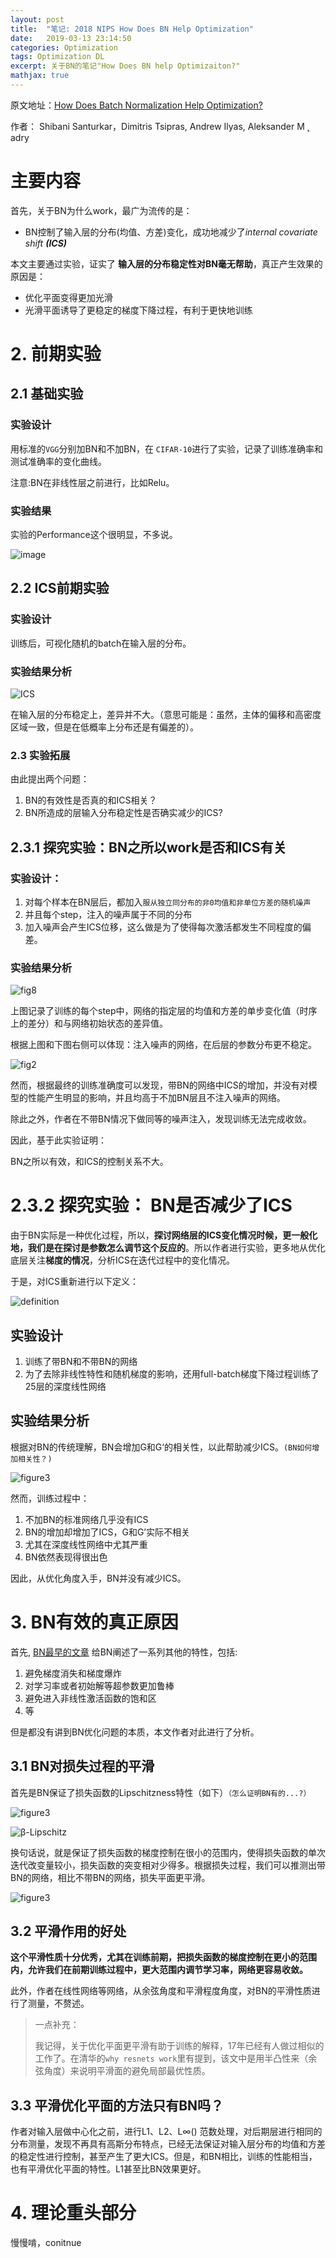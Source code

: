 ```yaml
---
layout: post
title:  "笔记: 2018 NIPS How Does BN Help Optimization"
date:   2019-03-13 23:14:50
categories: Optimization
tags: Optimization DL
excerpt: 关于BN的笔记"How Does BN help Optimizaiton?"
mathjax: true
---
```


原文地址：[How Does Batch Normalization Help Optimization?](https://arxiv.org/abs/1805.11604)

作者： Shibani Santurkar，Dimitris Tsipras, Andrew Ilyas, Aleksander M ˛ adry

# 主要内容 #

首先，关于BN为什么work，最广为流传的是：

* BN控制了输入层的分布(均值、方差)变化，成功地减少了*internal covariate shift **(ICS)***
	
本文主要通过实验，证实了 **输入层的分布稳定性对BN毫无帮助**，真正产生效果的原因是：

* 优化平面变得更加光滑
* 光滑平面诱导了更稳定的梯度下降过程，有利于更快地训练


# 2. 前期实验 #

## 2.1 基础实验

### 实验设计

用标准的`VGG`分别加BN和不加BN，在 `CIFAR-10`进行了实验，记录了训练准确率和测试准确率的变化曲线。

注意:BN在非线性层之前进行，比如Relu。

### 实验结果

实验的Performance这个很明显，不多说。

![image](https://github.com/wonderseen/wonderseen.github.io/blob/master/postimg/2019-03-14vgg-test.png?raw=true) 

## 2.2 ICS前期实验 ##

### 实验设计

训练后，可视化随机的batch在输入层的分布。

### 实验结果分析

![ICS](https://github.com/wonderseen/wonderseen.github.io/blob/master/postimg/2019-03-14-ICS-test.png?raw=true)

在输入层的分布稳定上，差异并不大。（意思可能是：虽然，主体的偏移和高密度区域一致，但是在低概率上分布还是有偏差的）。

### 2.3 实验拓展

由此提出两个问题：

1. BN的有效性是否真的和ICS相关？
2. BN所造成的层输入分布稳定性是否确实减少的ICS?

## 2.3.1 探究实验：BN之所以work是否和ICS有关

### 实验设计：

1. 对每个样本在BN层后，都加入`服从独立同分布的非0均值和非单位方差的随机噪声`
2. 并且每个step，注入的噪声属于不同的分布
3. 加入噪声会产生ICS位移，这么做是为了使得每次激活都发生不同程度的偏差。

### 实验结果分析

![fig8](https://github.com/wonderseen/wonderseen.github.io/blob/master/postimg/2019-03-14-ICS-comparison.png?raw=true)

上图记录了训练的每个step中，网络的指定层的均值和方差的单步变化值（时序上的差分）和与网络初始状态的差异值。

根据上图和下图右侧可以体现：注入噪声的网络，在后层的参数分布更不稳定。

![fig2](https://github.com/wonderseen/wonderseen.github.io/blob/master/postimg/2019-03-14-BN-noise-experiments.png?raw=true)

然而，根据最终的训练准确度可以发现，带BN的网络中ICS的增加，并没有对模型的性能产生明显的影响，并且均高于不加BN层且不注入噪声的网络。

除此之外，作者在不带BN情况下做同等的噪声注入，发现训练无法完成收敛。

因此，基于此实验证明：

BN之所以有效，和ICS的控制关系不大。

# 2.3.2 探究实验： BN是否减少了ICS ##

由于BN实际是一种优化过程，所以，**探讨网络层的ICS变化情况时候，更一般化地，我们是在探讨是参数怎么调节这个反应的**。所以作者进行实验，更多地从优化底层关注**梯度的情况**，分析ICS在迭代过程中的变化情况。

于是，对ICS重新进行以下定义：

![definition](https://github.com/wonderseen/wonderseen.github.io/blob/master/postimg/2019-03-14-definition.png?raw=true)

## 实验设计

1. 训练了带BN和不带BN的网络
2. 为了去除非线性特性和随机梯度的影响，还用full-batch梯度下降过程训练了25层的深度线性网络

## 实验结果分析

根据对BN的传统理解，BN会增加G和G‘的相关性，以此帮助减少ICS。`(BN如何增加相关性？)`

![figure3](https://github.com/wonderseen/wonderseen.github.io/blob/master/postimg/2019-03-14-figure3.png?raw=true)

然而，训练过程中：

1. 不加BN的标准网络几乎没有ICS
2. BN的增加却增加了ICS，G和G’实际不相关
3. 尤其在深度线性网络中尤其严重
4. BN依然表现得很出色

因此，从优化角度入手，BN并没有减少ICS。

# 3. BN有效的真正原因

首先, [BN最早的文章](https://arxiv.org/abs/1502.03167) 给BN阐述了一系列其他的特性，包括:

1. 避免梯度消失和梯度爆炸
2. 对学习率或者初始解等超参数更加鲁棒
3. 避免进入非线性激活函数的饱和区
4. 等

但是都没有讲到BN优化问题的本质，本文作者对此进行了分析。

## 3.1 BN对损失过程的平滑

首先是BN保证了损失函数的Lipschitzness特性（如下）`（怎么证明BN有的...?）`

![figure3](https://github.com/wonderseen/wonderseen.github.io/blob/master/postimg/2019-03-14-recall.png?raw=true)

![β-Lipschitz](https://github.com/wonderseen/wonderseen.github.io/blob/master/postimg/2019-03-14-recall2.png?raw=true)

换句话说，就是保证了损失函数的梯度控制在很小的范围内，使得损失函数的单次迭代改变量较小，损失函数的突变相对少得多。根据损失过程，我们可以推测出带BN的网络，相比不带BN的网络，损失平面更平滑。

![figure3](https://github.com/wonderseen/wonderseen.github.io/blob/master/postimg/2019-03-14-lanscape.png?raw=true)

## 3.2 平滑作用的好处

**这个平滑性质十分优秀，尤其在训练前期，把损失函数的梯度控制在更小的范围内，允许我们在前期训练过程中，更大范围内调节学习率，网络更容易收敛。**

此外，作者在线性网络等网络，从余弦角度和平滑程度角度，对BN的平滑性质进行了测量，不赘述。

> 一点补充： 
> 
> 我记得，关于优化平面更平滑有助于训练的解释，17年已经有人做过相似的工作了。在清华的`why resnets work`里有提到，该文中是用半凸性来（余弦角度）来说明平滑面的避免局部最优性质。

## 3.3 平滑优化平面的方法只有BN吗？

作者对输入层做中心化之前，进行L1、L2、L$\infty()$ 范数处理，对后期层进行相同的分布测量，发现不再具有高斯分布特点，已经无法保证对输入层分布的均值和方差的稳定性进行控制，甚至产生了更大ICS。但是，和BN相比，训练的性能相当，也有平滑优化平面的特性。L1甚至比BN效果更好。

# 4. 理论重头部分

慢慢啃，conitnue